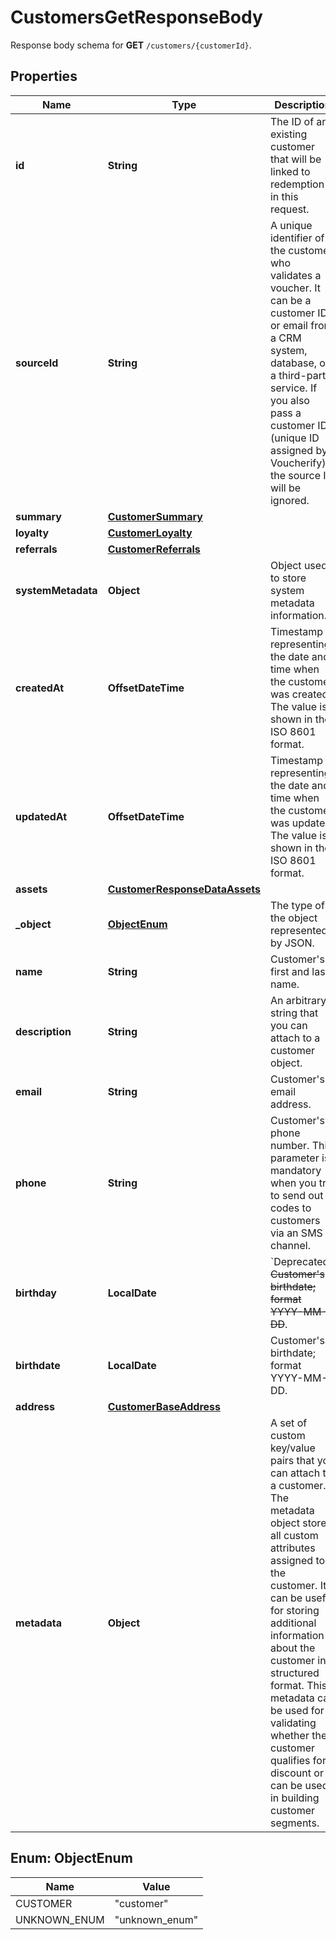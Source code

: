 

# CustomersGetResponseBody

Response body schema for **GET** `/customers/{customerId}`.

## Properties

| Name | Type | Description | Notes |
|------------ | ------------- | ------------- | -------------|
|**id** | **String** | The ID of an existing customer that will be linked to redemption in this request. |  [optional] |
|**sourceId** | **String** | A unique identifier of the customer who validates a voucher. It can be a customer ID or email from a CRM system, database, or a third-party service. If you also pass a customer ID (unique ID assigned by Voucherify), the source ID will be ignored. |  [optional] |
|**summary** | [**CustomerSummary**](CustomerSummary.md) |  |  [optional] |
|**loyalty** | [**CustomerLoyalty**](CustomerLoyalty.md) |  |  [optional] |
|**referrals** | [**CustomerReferrals**](CustomerReferrals.md) |  |  [optional] |
|**systemMetadata** | **Object** | Object used to store system metadata information. |  [optional] |
|**createdAt** | **OffsetDateTime** | Timestamp representing the date and time when the customer was created. The value is shown in the ISO 8601 format. |  [optional] |
|**updatedAt** | **OffsetDateTime** | Timestamp representing the date and time when the customer was updated. The value is shown in the ISO 8601 format. |  [optional] |
|**assets** | [**CustomerResponseDataAssets**](CustomerResponseDataAssets.md) |  |  [optional] |
|**_object** | [**ObjectEnum**](#ObjectEnum) | The type of the object represented by JSON. |  |
|**name** | **String** | Customer&#39;s first and last name. |  [optional] |
|**description** | **String** | An arbitrary string that you can attach to a customer object. |  [optional] |
|**email** | **String** | Customer&#39;s email address. |  [optional] |
|**phone** | **String** | Customer&#39;s phone number. This parameter is mandatory when you try to send out codes to customers via an SMS channel. |  [optional] |
|**birthday** | **LocalDate** | &#x60;Deprecated&#x60;. ~~Customer&#39;s birthdate; format YYYY-MM-DD~~. |  [optional] |
|**birthdate** | **LocalDate** | Customer&#39;s birthdate; format YYYY-MM-DD. |  [optional] |
|**address** | [**CustomerBaseAddress**](CustomerBaseAddress.md) |  |  [optional] |
|**metadata** | **Object** | A set of custom key/value pairs that you can attach to a customer. The metadata object stores all custom attributes assigned to the customer. It can be useful for storing additional information about the customer in a structured format. This metadata can be used for validating whether the customer qualifies for a discount or it can be used in building customer segments. |  [optional] |



## Enum: ObjectEnum

| Name | Value |
|---- | -----|
| CUSTOMER | &quot;customer&quot; |
| UNKNOWN_ENUM | &quot;unknown_enum&quot; |



